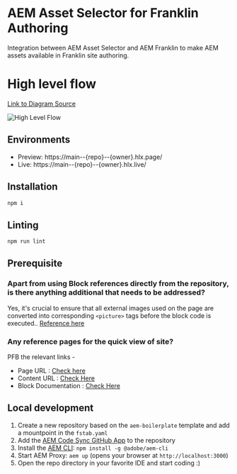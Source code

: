# AEM Asset Selector for Franklin Authoring
Integration between AEM Asset Selector and AEM Franklin to make AEM assets available in Franklin site authoring.

# High level flow

[Link to Diagram Source](https://lucid.app/lucidchart/d6db1b7d-144f-4ac9-94a2-fce760ed2ca4/edit?viewport_loc=-368%2C-403%2C1899%2C1069%2C0_0&invitationId=inv_cd6848d0-dfc0-4be9-b0cb-3cae5a1ba757)

![High Level Flow](/resources/using-asset-selector-with-franklin.jpeg)

## Environments
- Preview: https://main--{repo}--{owner}.hlx.page/
- Live: https://main--{repo}--{owner}.hlx.live/

## Installation

```sh
npm i
```

## Linting

```sh
npm run lint
```

## Prerequisite

### Apart from using Block references directly from the repository, is there anything additional that needs to be addressed?

Yes, it's crucial to ensure that all external images used on the page are converted into corresponding `<picture>` tags before the block code is executed.. [Reference here](https://github.com/hlxsites/franklin-assets-selector/blob/ext-images/EXTERNAL_IMAGES.md)

### Any reference pages for the quick view of site?

PFB the relevant links -

- Page URL : [Check here](https://aem-dynamicmedia-demo--dm--hlxsites.aem.live/travel-hospitality/wknd-trvl-home)
- Content URL : [Check Here](https://docs.google.com/document/d/1nWiXrvWAnoGGthR0oa2I0WcJF5TekHXPzv7ZWa5LxVE/edit?tab=t.0)
- Block Documentation : [Check Here](https://aem-dynamicmedia-demo--dm--hlxsites.aem.page/tools/sidekick/library.html?plugin=blocks)

## Local development

1. Create a new repository based on the `aem-boilerplate` template and add a mountpoint in the `fstab.yaml`
2. Add the [AEM Code Sync GitHub App](https://github.com/apps/aem-code-sync) to the repository
3. Install the [AEM CLI](https://github.com/adobe/aem-cli): `npm install -g @adobe/aem-cli`
4. Start AEM Proxy: `aem up` (opens your browser at `http://localhost:3000`)
5. Open the repo directory in your favorite IDE and start coding :)
